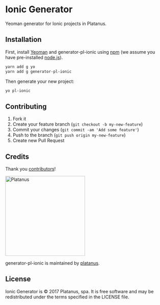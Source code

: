 # Ionic Generator

Yeoman generator for Ionic projects in Platanus.

## Installation

First, install [Yeoman](http://yeoman.io) and generator-pl-ionic using [npm](https://www.npmjs.com/) (we assume you have pre-installed [node.js](https://nodejs.org/)).

```bash
yarn add g yo
yarn add g generator-pl-ionic
```

Then generate your new project:

```bash
yo pl-ionic
```

## Contributing

1. Fork it
2. Create your feature branch (`git checkout -b my-new-feature`)
3. Commit your changes (`git commit -am 'Add some feature'`)
4. Push to the branch (`git push origin my-new-feature`)
5. Create new Pull Request

## Credits

Thank you [contributors](https://github.com/platanus/generator-pl-ionic/graphs/contributors)!

<img src="http://platan.us/gravatar_with_text.png" alt="Platanus" width="250"/>

generator-pl-ionic is maintained by [platanus](http://platan.us).

## License

Ionic Generator is © 2017 Platanus, spa. It is free software and may be redistributed under the terms specified in the LICENSE file.
